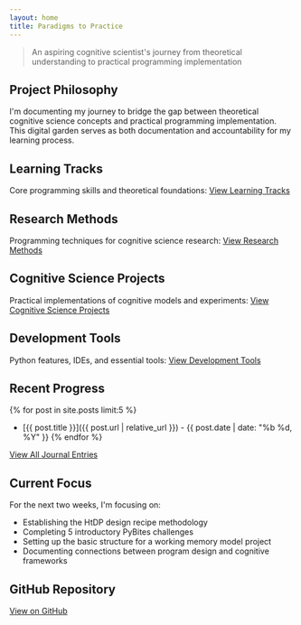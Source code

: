 ```yaml
---
layout: home
title: Paradigms to Practice
---
```



> An aspiring cognitive scientist's journey from theoretical understanding to practical programming implementation

## Project Philosophy

 I'm documenting my journey to bridge the gap between theoretical cognitive science concepts and practical programming implementation. This digital garden serves as both documentation and accountability for my learning process.

## Learning Tracks

Core programming skills and theoretical foundations:
[View Learning Tracks](/paradigms-to-practice/learning-tracks/)

## Research Methods

Programming techniques for cognitive science research:
[View Research Methods](/paradigms-to-practice/research-methods/)

## Cognitive Science Projects

Practical implementations of cognitive models and experiments:
[View Cognitive Science Projects](/paradigms-to-practice/cogsci-projects/)

## Development Tools

Python features, IDEs, and essential tools:
[View Development Tools](/paradigms-to-practice/tools/)

## Recent Progress

{% for post in site.posts limit:5 %}
- [{{ post.title }}]({{ post.url | relative_url }}) - {{ post.date | date: "%b %d, %Y" }}
{% endfor %}

[View All Journal Entries](/paradigms-to-practice/posts/)

## Current Focus

For the next two weeks, I'm focusing on:
- Establishing the HtDP design recipe methodology
- Completing 5 introductory PyBites challenges
- Setting up the basic structure for a working memory model project
- Documenting connections between program design and cognitive frameworks


## GitHub Repository

[View on GitHub](https://github.com/SamBitSync/paradigms-to-practice)

<style>
.progress-container {
  margin: 20px 0;
}
.progress-item {
  margin-bottom: 15px;
}
.progress-bar {
  background-color: #eee;
  border-radius: 4px;
  height: 20px;
  width: 100%;
}
.progress {
  background-color: #4caf50;
  height: 20px;
  border-radius: 4px;
}
</style>

